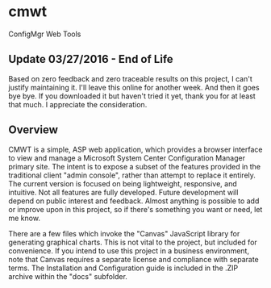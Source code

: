 # cmwt
ConfigMgr Web Tools

## Update 03/27/2016 - End of Life

Based on zero feedback and zero traceable results on this project, I can't justify maintaining it.  I'll leave this online for another week. And then it goes bye bye.  If you downloaded it but haven't tried it yet, thank you for at least that much.  I appreciate the consideration.

## Overview

CMWT is a simple, ASP web application, which provides a browser interface to view and manage a Microsoft System Center Configuration Manager primary site.  The intent is to expose a subset of the features provided in the traditional client "admin console", rather than attempt to replace it entirely.  The current version is focused on being lightweight, responsive, and intuitive.  Not all features are fully developed.  Future development will depend on public interest and feedback.  Almost anything is possible to add or improve upon in this project, so if there's something you want or need, let me know.

There are a few files which invoke the "Canvas" JavaScript library for generating graphical charts.  This is not vital to the project, but included for convenience.  If you intend to use this project in a business environment, note that Canvas requires a separate license and compliance with separate terms.  The Installation and Configuration guide is included in the .ZIP archive within the "docs" subfolder.
